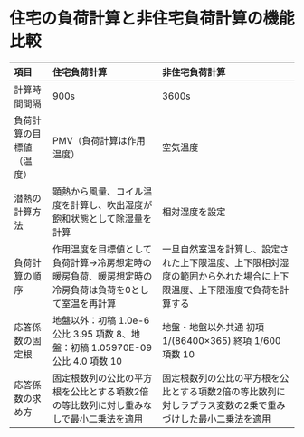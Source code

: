 # 住宅の負荷計算と非住宅負荷計算の機能比較


| 項目 | 住宅負荷計算 | 非住宅負荷計算 |  
| :--- | :--- | :--- |  
| 計算時間間隔 | 900s | 3600s |  
| 負荷計算の目標値（温度） | PMV（負荷計算は作用温度） | 空気温度 |  
| 潜熱の計算方法 | 顕熱から風量、コイル温度を計算し、吹出湿度が飽和状態として除湿量を計算 | 相対湿度を設定 |  
| 負荷計算の順序 | 作用温度を目標値として負荷計算→冷房想定時の暖房負荷、暖房想定時の冷房負荷は負荷を0として室温を再計算 | 一旦自然室温を計算し、設定された上下限温度、上下限相対湿度の範囲から外れた場合に上下限温度、上下限湿度で負荷を計算する |  
| 応答係数の固定根 | 地盤以外：初稿 1.0e-6 公比 3.95 項数 8、地盤：初稿 1.05970E-09 公比 4.0 項数 10 | 地盤・地盤以外共通 初項 1/(86400×365) 終項 1/600 項数 10 |  
| 応答係数の求め方 | 固定根数列の公比の平方根を公比とする項数2倍の等比数列に対し重みなしで最小二乗法を適用 | 固定根数列の公比の平方根を公比とする項数2倍の等比数列に対しラプラス変数の2乗で重みづけした最小二乗法を適用 |  
